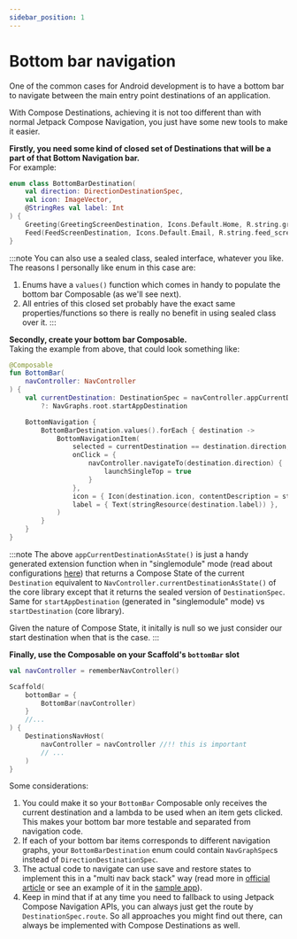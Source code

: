 ```yaml
---
sidebar_position: 1
---
```


# Bottom bar navigation

One of the common cases for Android development is to have a bottom bar to navigate between the main entry point destinations of an application.

With Compose Destinations, achieving it is not too different than with normal Jetpack Compose Navigation, you just have some new tools to make it easier.

**Firstly, you need some kind of closed set of Destinations that will be a part of that Bottom Navigation bar.**  
For example:

```kotlin
enum class BottomBarDestination(
    val direction: DirectionDestinationSpec,
    val icon: ImageVector,
    @StringRes val label: Int
) {
    Greeting(GreetingScreenDestination, Icons.Default.Home, R.string.greeting_screen),
    Feed(FeedScreenDestination, Icons.Default.Email, R.string.feed_screen),
}
```

:::note
You can also use a sealed class, sealed interface, whatever you like. The reasons I personally like enum in this case are: 
1. Enums have a `values()` function which comes in handy to populate the bottom bar Composable (as we'll see next).
1. All entries of this closed set probably have the exact same properties/functions so there is really no benefit in using sealed class over it.
:::

**Secondly, create your bottom bar Composable.**  
Taking the example from above, that could look something like:

```kotlin
@Composable
fun BottomBar(
    navController: NavController
) {
    val currentDestination: DestinationSpec = navController.appCurrentDestinationAsState().value
        ?: NavGraphs.root.startAppDestination

    BottomNavigation {
        BottomBarDestination.values().forEach { destination ->
            BottomNavigationItem(
                selected = currentDestination == destination.direction,
                onClick = {
                    navController.navigateTo(destination.direction) {
                        launchSingleTop = true
                    }
                },
                icon = { Icon(destination.icon, contentDescription = stringResource(destination.label))},
                label = { Text(stringResource(destination.label)) },
            )
        }
    }
}
```
:::note
The above `appCurrentDestinationAsState()` is just a handy generated extension function when in "singlemodule" mode (read about configurations [here](../codegenconfigs)) that returns a Compose State of the current `Destination` equivalent to `NavController.currentDestinationAsState()` of the core library except that it returns the sealed version of `DestinationSpec`.  
Same for `startAppDestination` (generated in "singlemodule" mode) vs `startDestination` (core library).

Given the nature of Compose State, it initally is null so we just consider our start destination when that is the case.
:::

**Finally, use the Composable on your Scaffold's `bottomBar` slot**

```kotlin
val navController = rememberNavController()

Scaffold(
    bottomBar = { 
        BottomBar(navController)
    }
    //...
) {
    DestinationsNavHost(
        navController = navController //!! this is important
        // ...
    )
}
```

Some considerations:
1. You could make it so your `BottomBar` Composable only receives the current destination and a lambda to be used when an item gets clicked. This makes your bottom bar more testable and separated from navigation code.
2. If each of your bottom bar items corresponds to different navigation graphs, your `BottomBarDestination` enum could contain `NavGraphSpec`s instead of `DirectionDestinationSpec`.
3. The actual code to navigate can use save and restore states to implement this in a "multi nav back stack" way (read more in [official article](https://medium.com/androiddevelopers/multiple-back-stacks-b714d974f134) or see an example of it in the [sample app](https://github.com/raamcosta/compose-destinations/blob/main/sample/src/main/java/com/ramcosta/destinations/sample/ui/composables/BottomBar.kt)).  
4. Keep in mind that if at any time you need to fallback to using Jetpack Compose Navigation APIs, you can always just get the route by `DestinationSpec.route`. So all approaches you might find out there, can always be implemented with Compose Destinations as well.
